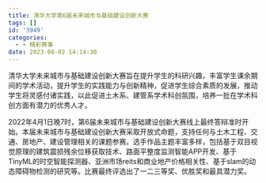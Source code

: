 ```yaml
---
title: 清华大学第6届未来城市与基础建设创新大赛
tags: []
id: '3949'
categories:
  - - 精彩赛事
date: 2023-08-02 14:14:30
---
```


清华大学未来城市与基础建设创新大赛旨在提升学生的科研兴趣，丰富学生课余期间的学术活动，提升学生的实践能力与创新精神，促进学生综合素质的发展，推动学生将灵感付诸实践，以此促进土木系、建管系学术科创氛围，培养一批在学术科创方面有潜力的优秀人才。

2022年4月1日晚7时，第6届未来城市与基础建设创新大赛线上最终答辩准时开始。本届未来城市与基础建设创新大赛采取开放式命题，支持任何与土木工程、交通、房地产、建设管理相关的课题参赛。选手作品主题丰富多样，包括基于双目视觉原理的建筑震损残余位移获取技术、路面平整度监测智能APP开发、基于TinyML的时空智能探测器、亚洲市场reits和商业地产价格相关性、基于slam的动态障碍物检测的研究等。比赛最终评选出了一二三等奖、优胜奖和最具潜力奖。